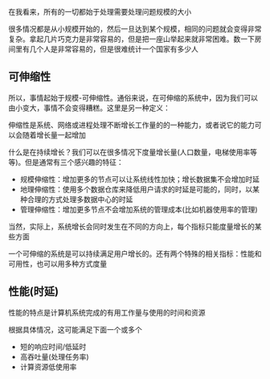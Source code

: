 在我看来，所有的一切都始于处理需要处理问题规模的大小

很多情况都是从小规模开始的，然后一旦达到某个规模，相同的问题就会变得非常复杂。拿起几片巧克力是非常容易的，但是把一座山举起来就非常困难。数一下房间里有几个人是非常容易的，但是很难统计一个国家有多少人

## 可伸缩性

所以，事情起始于规模-可伸缩性。通俗来说，在可伸缩的系统中，因为我们可以由小变大，事情不会变得糟糕。这里是另一种定义：

伸缩性是系统、网络或进程处理不断增长工作量的的一种能力，或者说它的能力可以会随着增长量一起增加

什么是在持续增长？我们可以在很多情况下度量增长量(人口数量，电梯使用率等等)。但是通常有三个感兴趣的特征：

- 规模伸缩性：增加更多的节点可以让系统线性加快；增长数据集不会增加时延
- 地理伸缩性：使用多个数据仓库来降低用户请求的时延是可能的，同时，以某种合理的方式处理多数据中心的时延
- 管理伸缩性：增加更多节点不会增加系统的管理成本(比如机器使用率的管理)

当然，实际上，系统增长会同时发生在不同的方向上，每个指标只能度量增长的某些方面

一个可伸缩的系统是可以持续满足用户增长的。还有两个特殊的相关指标：性能和可用性，也可以用多种方式度量

## 性能(时延)
性能的特点是计算机系统完成的有用工作量与使用的时间和资源

根据具体情况，这可能满足下面一个或多个

- 短的响应时间/低延时
- 高吞吐量(处理任务率)
- 计算资源低使用率

